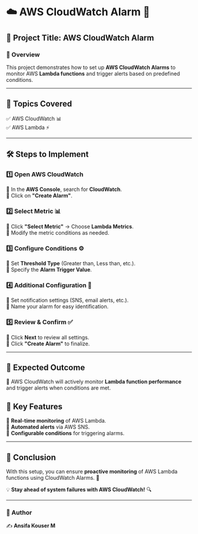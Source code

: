# ☁️ AWS CloudWatch Alarm 🚨

## 📌 Project Title: AWS CloudWatch Alarm  

### 📖 Overview  
This project demonstrates how to set up **AWS CloudWatch Alarms** to monitor AWS **Lambda functions** and trigger alerts based on predefined conditions.

---

## 📂 Topics Covered  
✅ AWS CloudWatch 📊  
✅ AWS Lambda ⚡  

---

## 🛠️ Steps to Implement  

### 1️⃣ Open AWS CloudWatch  
🔹 In the **AWS Console**, search for **CloudWatch**.  
🔹 Click on **"Create Alarm"**.  

### 2️⃣ Select Metric 📊  
🔹 Click **"Select Metric"** → Choose **Lambda Metrics**.  
🔹 Modify the metric conditions as needed.  

### 3️⃣ Configure Conditions ⚙️  
🔹 Set **Threshold Type** (Greater than, Less than, etc.).  
🔹 Specify the **Alarm Trigger Value**.  

### 4️⃣ Additional Configuration 📝  
🔹 Set notification settings (SNS, email alerts, etc.).  
🔹 Name your alarm for easy identification.  

### 5️⃣ Review & Confirm ✅  
🔹 Click **Next** to review all settings.  
🔹 Click **"Create Alarm"** to finalize.  

---

## 🎯 Expected Outcome  
🚀 AWS CloudWatch will actively monitor **Lambda function performance** and trigger alerts when conditions are met.

## 📌 Key Features  
🔸 **Real-time monitoring** of AWS Lambda.  
🔸 **Automated alerts** via AWS SNS.  
🔸 **Configurable conditions** for triggering alarms.  

---

## 📜 Conclusion  
With this setup, you can ensure **proactive monitoring** of AWS Lambda functions using CloudWatch Alarms. 🚀  

💡 **Stay ahead of system failures with AWS CloudWatch!** 🔍

---

### 📝 Author  
✍️ **Ansifa Kouser M**  


